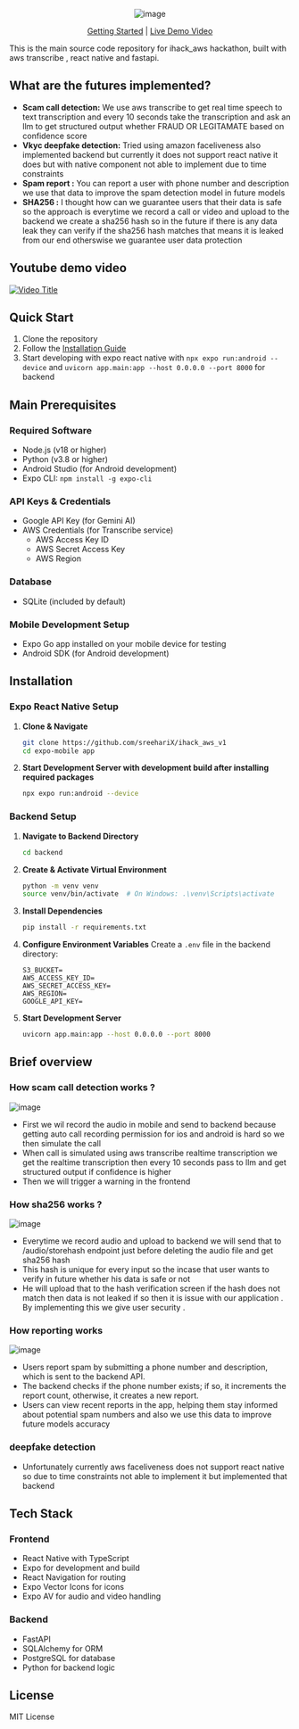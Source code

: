 <div align="center">
  

![image](https://github.com/user-attachments/assets/d56d262e-6222-4fcf-809b-339456732869)


[Getting Started] | [Live Demo Video]
</div>

This is the main source code repository for ihack_aws hackathon, built with aws transcribe , react native and fastapi.

## What are the futures implemented?

- **Scam call detection:** We use aws transcribe to get real time speech to text transcription and every 10 seconds take the transcription and ask an llm to get structured output whether FRAUD OR LEGITAMATE based on confidence score
- **Vkyc deepfake detection:** Tried using amazon faceliveness also implemented backend but currently it does not support react native it does but with native component not able to implement due to time constraints
- **Spam report :** You can report a user with phone number and description we use that data to improve the spam detection model in future models
- **SHA256 :**  I thought how can we guarantee users that their data is safe so the approach is everytime we record a call or video and upload to the backend we create a sha256 hash so in the future if there is any data leak they can verify if the sha256 hash matches that means it is leaked from our end otherswise we guarantee user data protection 



## Youtube demo video 

[![Video Title](https://img.youtube.com/vi/nGDS7qykMOw/maxresdefault.jpg)](https://www.youtube.com/watch?v=nGDS7qykMOw)

## Quick Start

1. Clone the repository
2. Follow the [Installation Guide](#installation)
3. Start developing with expo react native with `npx expo run:android --device`  and `uvicorn app.main:app --host 0.0.0.0 --port 8000` for backend

## Main Prerequisites 

### Required Software
- Node.js (v18 or higher)
- Python (v3.8 or higher)
- Android Studio (for Android development)
- Expo CLI: `npm install -g expo-cli`

### API Keys & Credentials
- Google API Key (for Gemini AI)
- AWS Credentials (for Transcribe service)
  - AWS Access Key ID
  - AWS Secret Access Key
  - AWS Region

### Database
- SQLite (included by default)

### Mobile Development Setup
- Expo Go app installed on your mobile device for testing
- Android SDK (for Android development)



## Installation
### Expo React Native Setup

1. **Clone & Navigate**
   ```bash
   git clone https://github.com/sreehariX/ihack_aws_v1
   cd expo-mobile app
   ```

4. **Start Development Server with development build after installing required packages**
   ```bash
   npx expo run:android --device
   ```

### Backend Setup

1. **Navigate to Backend Directory**
   ```bash
   cd backend
   ```

2. **Create & Activate Virtual Environment**
   ```bash
   python -m venv venv
   source venv/bin/activate  # On Windows: .\venv\Scripts\activate
   ```

3. **Install Dependencies**
   ```bash
   pip install -r requirements.txt
   ```

4. **Configure Environment Variables**
   Create a `.env` file in the backend directory:
   ```env
   S3_BUCKET=
   AWS_ACCESS_KEY_ID=
   AWS_SECRET_ACCESS_KEY=
   AWS_REGION=
   GOOGLE_API_KEY=
   ```

5. **Start Development Server**
   ```bash
   uvicorn app.main:app --host 0.0.0.0 --port 8000
   ```

## Brief overview

### How scam call detection works ?

![image](https://github.com/user-attachments/assets/74d4c8c7-9063-427c-a5ca-ceffe66e583c)
- First we wil record the audio in mobile and send to backend because getting auto call recording permission for ios and android is hard so we then simulate the call
- When call is simulated using aws transcribe realtime transcription we get the realtime transcription then every 10 seconds pass to llm and get structured output if confidence is higher
- Then we will trigger a warning in the frontend


### How sha256 works ?
![image](https://github.com/user-attachments/assets/8e1855d8-80ed-40c1-9e83-bf4baf2028d2)

- Everytime we record audio and upload to backend we will send that to /audio/storehash endpoint just before deleting the audio file and get sha256 hash
- This hash is unique for every input so the incase that user wants to verify in future whether his data is safe or not 
- He will upload that to the hash verification screen if the hash does not match then data is not leaked if so then it is issue with our application . By implementing this we give user security .

### How reporting works 
![image](https://github.com/user-attachments/assets/625b7bfa-bd49-450e-9f78-c2de6f25d6b3)

- Users report spam by submitting a phone number and description, which is sent to the backend API.
- The backend checks if the phone number exists; if so, it increments the report count, otherwise, it creates a new report.
- Users can view recent reports in the app, helping them stay informed about potential spam numbers and also we use this data to improve future models accuracy


### deepfake detection
- Unfortunately currently aws faceliveness does not support react native so due to time constraints not able to implement it but implemented that backend 

## Tech Stack

### Frontend
- React Native with TypeScript
- Expo for development and build
- React Navigation for routing
- Expo Vector Icons for icons
- Expo AV for audio and video handling

### Backend
- FastAPI
- SQLAlchemy for ORM
- PostgreSQL for database
- Python for backend logic

## License

MIT License


[Getting Started]: #quick-start
[Live Demo Video]: https://youtu.be/nGDS7qykMOw?si=MvoYWrMPMh0bMV12
